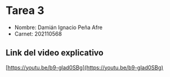 # Tarea 3

- Nombre: Damián Ignacio Peña Afre
- Carnet: 202110568

## Link del video explicativo

[https://youtu.be/b9-glad0SBg](https://youtu.be/b9-glad0SBg)
